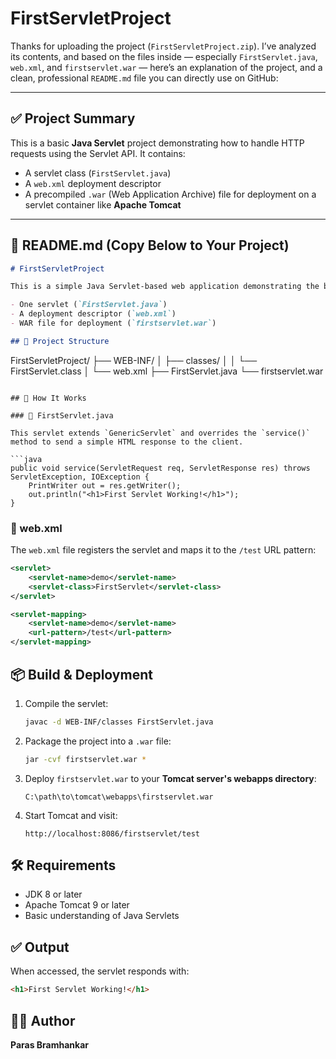 # FirstServletProject

Thanks for uploading the project (`FirstServletProject.zip`). I’ve analyzed its contents, and based on the files inside — especially `FirstServlet.java`, `web.xml`, and `firstservlet.war` — here’s an explanation of the project, and a clean, professional `README.md` file you can directly use on GitHub:

---

## ✅ **Project Summary**

This is a basic **Java Servlet** project demonstrating how to handle HTTP requests using the Servlet API. It contains:

* A servlet class (`FirstServlet.java`)
* A `web.xml` deployment descriptor
* A precompiled `.war` (Web Application Archive) file for deployment on a servlet container like **Apache Tomcat**

---

## 📄 README.md (Copy Below to Your Project)

```markdown
# FirstServletProject

This is a simple Java Servlet-based web application demonstrating the basic usage of the `GenericServlet` class. It includes:

- One servlet (`FirstServlet.java`)
- A deployment descriptor (`web.xml`)
- WAR file for deployment (`firstservlet.war`)

## 📁 Project Structure

```

FirstServletProject/
├── WEB-INF/
│   ├── classes/
│   │   └── FirstServlet.class
│   └── web.xml
├── FirstServlet.java
└── firstservlet.war

````

## 🚀 How It Works

### 🔹 FirstServlet.java

This servlet extends `GenericServlet` and overrides the `service()` method to send a simple HTML response to the client.

```java
public void service(ServletRequest req, ServletResponse res) throws ServletException, IOException {
    PrintWriter out = res.getWriter();
    out.println("<h1>First Servlet Working!</h1>");
}
````

### 🔹 web.xml

The `web.xml` file registers the servlet and maps it to the `/test` URL pattern:

```xml
<servlet>
    <servlet-name>demo</servlet-name>
    <servlet-class>FirstServlet</servlet-class>
</servlet>

<servlet-mapping>
    <servlet-name>demo</servlet-name>
    <url-pattern>/test</url-pattern>
</servlet-mapping>
```

## 📦 Build & Deployment

1. Compile the servlet:

   ```bash
   javac -d WEB-INF/classes FirstServlet.java
   ```

2. Package the project into a `.war` file:

   ```bash
   jar -cvf firstservlet.war *
   ```

3. Deploy `firstservlet.war` to your **Tomcat server's webapps directory**:

   ```
   C:\path\to\tomcat\webapps\firstservlet.war
   ```

4. Start Tomcat and visit:

   ```
   http://localhost:8086/firstservlet/test
   ```

## 🛠 Requirements

* JDK 8 or later
* Apache Tomcat 9 or later
* Basic understanding of Java Servlets

## ✅ Output

When accessed, the servlet responds with:

```html
<h1>First Servlet Working!</h1>
```

## 🧑‍💻 Author

**Paras Bramhankar**


